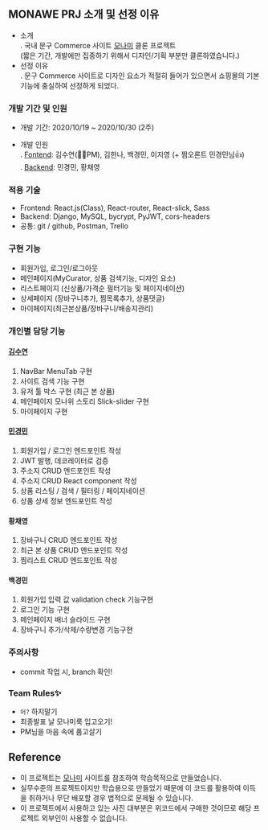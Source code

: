 ## MONAWE PRJ 소개 및 선정 이유

- 소개 <br>
  . 국내 문구 Commerce 사이트 [모나미](https://www.monamimall.com/w/main.do) 클론 프로젝트<br>(짧은 기간, 개발에만 집중하기 위해서 디자인/기획 부분만 클론하였습니다.)
- 선정 이유 <br>
  . 문구 Commerce 사이트로 디자인 요소가 적절히 들어가 있으면서 쇼핑몰의 기본기능에 충실하여 선정하게 되었다.

### 개발 기간 및 인원

- 개발 기간: 2020/10/19 ~ 2020/10/30 (2주)

- 개발 인원<br>
  . [Fontend](https://github.com/wecode-bootcamp-korea/13-monawe-frontend): 김수연(🦸‍♀️PM), 김한나, 백경민, 이지영 (+ 쩜오론트 민경민님👍) <br>
  . [Backend](https://github.com/wecode-bootcamp-korea/13-monawe-backend): 민경민, 황채영

### 적용 기술

- Frontend: React.js(Class), React-router, React-slick, Sass
- Backend: Django, MySQL, bycrypt, PyJWT, cors-headers
- 공통: git / github, Postman, Trello

### 구현 기능

- 회원가입, 로그인/로그아웃
- 메인페이지(MyCurator, 상품 검색기능, 디자인 요소)
- 리스트페이지 (신상품/가격순 필터기능 및 페이지네이션)
- 상세페이지 (장바구니추가, 찜목록추가, 상품댓글)
- 마이페이지(최근본상품/장바구니/배송지관리)

### 개인별 담당 기능

#### [김수연](https://velog.io/@link717/WeCode-1%EC%B0%A8-%ED%94%84%EB%A1%9C%EC%A0%9D%ED%8A%B8-%ED%9B%84%EA%B8%B0)
1. NavBar MenuTab 구현
2. 사이트 검색 기능 구현
3. 유저 툴 박스 구현 (최근 본 상품)
4. 메인페이지 모나위 스토리 Slick-slider 구현
5. 마이페이지 구현


#### [민경민](https://velog.io/@mgm-dev/%ED%9B%84%EA%B8%B0-wecode-1%EC%B0%A8-%ED%94%84%EB%A1%9C%EC%A0%9D%ED%8A%B8-%ED%9B%84%EA%B8%B0)

1. 회원가입 / 로그인 엔드포인트 작성
1. JWT 발행, 데코레이터로 검증
1. 주소지 CRUD 엔드포인트 작성
1. 주소지 CRUD React component 작성
1. 상품 리스팅 / 검색 / 필터링 / 페이지네이션
1. 상품 상세 정보 엔드포인트 작성

#### 황채영

1. 장바구니 CRUD 엔드포인트 작성
1. 최근 본 상품 CRUD 엔드포인트 작성
1. 찜리스트 CRUD 엔드포인트 작성

#### 백경민

1. 회원가입 입력 값 validation check 기능구현
2. 로그인 기능 구현
3. 메인페이지 배너 슬라이드 구현
4. 장바구니 추가/삭제/수량변경 기능구현

### 주의사항

- commit 작업 시, branch 확인!

### Team Rules✨

- `어?` 하지말기
- 최종발표 날 모나미룩 입고오기!
- PM님을 마음 속에 품고살기

## Reference

- 이 프로젝트는 [모나미](https://www.monamimall.com/w/main.do) 사이트를 참조하여 학습목적으로 만들었습니다.
- 실무수준의 프로젝트이지만 학습용으로 만들었기 때문에 이 코드를 활용하여 이득을 취하거나 무단 배포할 경우 법적으로 문제될 수 있습니다.
- 이 프로젝트에서 사용하고 있는 사진 대부분은 위코드에서 구매한 것이므로 해당 프로젝트 외부인이 사용할 수 없습니다.
